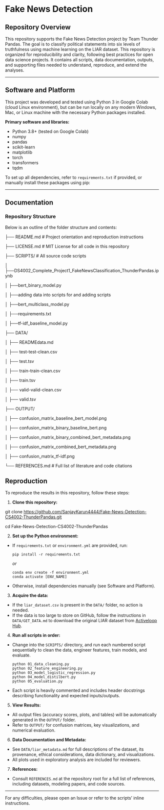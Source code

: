 # Fake News Detection

## Repository Overview

This repository supports the Fake News Detection project by Team Thunder Pandas. The goal is to classify political statements into six levels of truthfulness using machine learning on the LIAR dataset. This repository is organized for reproducibility and clarity, following best practices for open data science projects. It contains all scripts, data documentation, outputs, and supporting files needed to understand, reproduce, and extend the analyses.

---

## Software and Platform

This project was developed and tested using Python 3 in Google Colab (cloud Linux environment), but can be run locally on any modern Windows, Mac, or Linux machine with the necessary Python packages installed.

**Primary software and libraries:**
- Python 3.8+ (tested on Google Colab)
- numpy
- pandas
- scikit-learn
- matplotlib
- torch
- transformers
- tqdm

To set up all dependencies, refer to `requirements.txt` if provided, or manually install these packages using pip:

------------------------------------------------------------------------------------

## Documentation

### Repository Structure

Below is an outline of the folder structure and contents:


├── README.md # Project orientation and reproduction instructions


├── LICENSE.md # MIT License for all code in this repository


├── SCRIPTS/ # All source code scripts

│ ├──DS4002_Complete_Project1_FakeNewsClassification_ThunderPandas.ipynb

│ ├──bert_binary_model.py

│ ├──adding data into scripts for and adding scripts

│ ├──bert_multiclass_model.py

│ ├──requirements.txt

│ ├──tf-idf_baseline_model.py


├── DATA/


│ ├── READMEdata.md

│ ├── test-test-clean.csv

│ ├── test.tsv

│ ├── train-train-clean.csv

│ ├── train.tsv

│ ├── valid-valid-clean.csv

│ ├── valid.tsv



├── OUTPUT/

│ ├──  confusion_matrix_baseline_bert_model.png

│ ├── confusion_matrix_binary_baseline_bert.png

│ ├── confusion_matrix_binary_combined_bert_metadata.png

│ ├── confusion_matrix_combined_bert_metadata.png

│ ├── confusion_matrix_tf-idf.png


└── REFERENCES.md # Full list of literature and code citations



## Reproduction

To reproduce the results in this repository, follow these steps:

1. **Clone this repository:**

git clone https://github.com/SanjayKarun4444/Fake-News-Detection-CS4002-ThunderPandas.git

cd Fake-News-Detection-CS4002-ThunderPandas


2. **Set up the Python environment:**
- If `requirements.txt` or `environment.yml` are provided, run:
  ```
  pip install -r requirements.txt
  ```
  *or*
  ```
  conda env create -f environment.yml
  conda activate [ENV_NAME]
  ```

- Otherwise, install dependencies manually (see Software and Platform).

3. **Acquire the data:**
- If the `liar_dataset.csv` is present in the `DATA/` folder, no action is needed.
- If the data is too large to store on GitHub, follow the instructions in `DATA/GET_DATA.md` to download the original LIAR dataset from [Activeloop Hub](https://datasets.activeloop.ai/docs/ml/datasets/liar-dataset/).

4. **Run all scripts in order:**
- Change into the `SCRIPTS/` directory, and run each numbered script sequentially to clean the data, engineer features, train models, and evaluate.
  ```
  python 01_data_cleaning.py
  python 02_feature_engineering.py
  python 03_model_logistic_regression.py
  python 04_model_distilbert.py
  python 05_evaluation.py
  ```
- Each script is heavily commented and includes header docstrings describing functionality and expected inputs/outputs.

5. **View Results:**
- All output files (accuracy scores, plots, and tables) will be automatically generated in the `OUTPUT/` folder.
- Refer to `OUTPUT/` for confusion matrices, key visualizations, and numerical evaluation.

6. **Data Documentation and Metadata:**
- See `DATA/liar_metadata.md` for full descriptions of the dataset, its provenance, ethical considerations, data dictionary, and visualizations.
- All plots used in exploratory analysis are included for reviewers.

7. **References:**
- Consult `REFERENCES.md` at the repository root for a full list of references, including datasets, modeling papers, and code sources.

---

For any difficulties, please open an Issue or refer to the scripts’ inline instructions.
